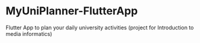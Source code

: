 # MyUniPlanner-FlutterApp
Flutter App to plan your daily university activities (project for Introduction to media informatics)

